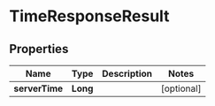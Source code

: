 

# TimeResponseResult


## Properties

| Name | Type | Description | Notes |
|------------ | ------------- | ------------- | -------------|
|**serverTime** | **Long** |  |  [optional] |



